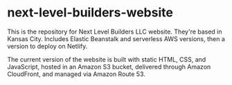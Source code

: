 # next-level-builders-website
This is the repository for Next Level Builders LLC website. They're based in Kansas City.
Includes Elastic Beanstalk and serverless AWS versions, then a version to deploy on Netlify.

The current version of the website is built with static HTML, CSS, and JavaScript, hosted in an Amazon S3 bucket, delivered through Amazon CloudFront, and managed via Amazon Route 53.
